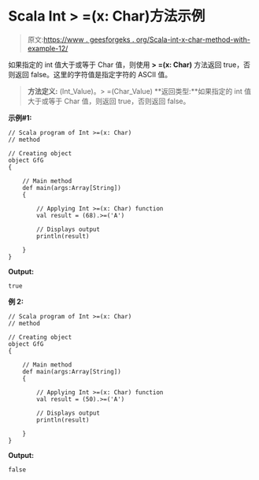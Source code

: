 # Scala Int > =(x: Char)方法示例

> 原文:[https://www . geesforgeks . org/Scala-int-x-char-method-with-example-12/](https://www.geeksforgeeks.org/scala-int-x-char-method-with-example-12/)

如果指定的 int 值大于或等于 Char 值，则使用 **> =(x: Char)** 方法返回 true，否则返回 false。这里的字符值是指定字符的 ASCII 值。

> **方法定义:** (Int_Value)。> =(Char_Value)
> **返回类型:**如果指定的 int 值大于或等于 Char 值，则返回 true，否则返回 false。

**示例#1:**

```
// Scala program of Int >=(x: Char)
// method

// Creating object
object GfG
{ 

    // Main method
    def main(args:Array[String])
    {

        // Applying Int >=(x: Char) function
        val result = (68).>=('A')

        // Displays output
        println(result)

    }
} 
```

**Output:**

```
true

```

**例 2:**

```
// Scala program of Int >=(x: Char)
// method

// Creating object
object GfG
{ 

    // Main method
    def main(args:Array[String])
    {

        // Applying Int >=(x: Char) function
        val result = (50).>=('A')

        // Displays output
        println(result)

    }
} 
```

**Output:**

```
false

```